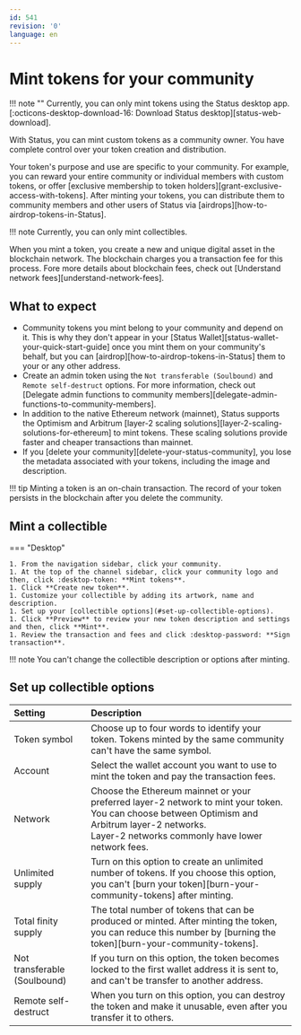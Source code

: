 ```yaml
---
id: 541
revision: '0'
language: en
---
```


# Mint tokens for your community

!!! note ""
Currently, you can only mint tokens using the Status desktop app. [:octicons-desktop-download-16: Download Status desktop][status-web-download].

With Status, you can mint custom tokens as a community owner. You have complete control over your token creation and distribution.

Your token's purpose and use are specific to your community. For example, you can reward your entire community or individual members with custom tokens, or offer [exclusive membership to token holders][grant-exclusive-access-with-tokens]. After minting your tokens, you can distribute them to community members and other users of Status via [airdrops][how-to-airdrop-tokens-in-Status].

!!! note
Currently, you can only mint collectibles.

When you mint a token, you create a new and unique digital asset in the blockchain network. The blockchain charges you a transaction fee for this process. Fore more details about blockchain fees, check out [Understand network fees][understand-network-fees].

## What to expect

- Community tokens you mint belong to your community and depend on it. This is why they don't appear in your [Status Wallet][status-wallet-your-quick-start-guide] once you mint them on your community's behalf, but you can [airdrop][how-to-airdrop-tokens-in-Status] them to your or any other address.
- Create an admin token using the `Not transferable (Soulbound)` and `Remote self-destruct` options. For more information, check out [Delegate admin functions to community members][delegate-admin-functions-to-community-members].
- In addition to the native Ethereum network (mainnet), Status supports the Optimism and Arbitrum [layer-2 scaling solutions][layer-2-scaling-solutions-for-ethereum] to mint tokens. These scaling solutions provide faster and cheaper transactions than mainnet.
- If you [delete your community][delete-your-status-community], you lose the metadata associated with your tokens, including the image and description.

!!! tip
Minting a token is an on-chain transaction. The record of your token persists in the blockchain after you delete the community.

## Mint a collectible

=== "Desktop"

    1. From the navigation sidebar, click your community.
    1. At the top of the channel sidebar, click your community logo and then, click :desktop-token: **Mint tokens**.
    1. Click **Create new token**.
    1. Customize your collectible by adding its artwork, name and description.
    1. Set up your [collectible options](#set-up-collectible-options).
    1. Click **Preview** to review your new token description and settings and then, click **Mint**.
    1. Review the transaction and fees and click :desktop-password: **Sign transaction**.

!!! note
You can't change the collectible description or options after minting.

## Set up collectible options

| Setting                      | Description                                                                                                                                                                                             |
| :--------------------------- | :------------------------------------------------------------------------------------------------------------------------------------------------------------------------------------------------------ |
| Token symbol                 | Choose up to four words to identify your token. Tokens minted by the same community can't have the same symbol.                                                                                         |
| Account                      | Select the wallet account you want to use to mint the token and pay the transaction fees.                                                                                                               |
| Network                      | Choose the Ethereum mainnet or your preferred layer-2 network to mint your token. You can choose between Optimism and Arbitrum layer-2 networks.</br>Layer-2 networks commonly have lower network fees. |
| Unlimited supply             | Turn on this option to create an unlimited number of tokens. If you choose this option, you can't [burn your token][burn-your-community-tokens] after minting.                                          |
| Total finity supply          | The total number of tokens that can be produced or minted. After minting the token, you can reduce this number by [burning the token][burn-your-community-tokens].                                      |
| Not transferable (Soulbound) | If you turn on this option, the token becomes locked to the first wallet address it is sent to, and can't be transfer to another address.                                                               |
| Remote self-destruct         | When you turn on this option, you can destroy the token and make it unusable, even after you transfer it to others.                                                                                     |
